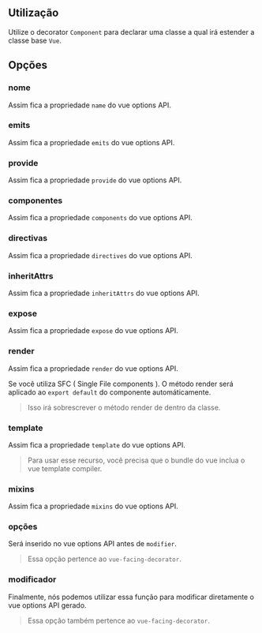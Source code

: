 ## Utilização

Utilize o decorator `Component` para declarar uma classe a qual irá estender a classe base `Vue`.

[](./code-usage-base.ts ':include :type=code typescript')

## Opções

### nome

Assim fica a propriedade `name` do vue options API.

[](./code-option-name.ts ':include :type=code typescript')

### emits

Assim fica a propriedade `emits` do vue options API.

[](./code-option-emits.ts ':include :type=code typescript')

### provide

Assim fica a propriedade `provide` do vue options API.

[](./code-option-provide.ts ':include :type=code typescript')

### componentes

Assim fica a propriedade `components` do vue options API.

[](./code-option-components.ts ':include :type=code typescript')

### directivas

Assim fica a propriedade `directives` do vue options API.

[](./code-option-directives.ts ':include :type=code typescript')

### inheritAttrs

Assim fica a propriedade `inheritAttrs` do vue options API.

[](./code-option-inherit-attrs.ts ':include :type=code typescript')

### expose

Assim fica a propriedade `expose` do vue options API.

[](./code-option-expose.ts ':include :type=code typescript')

### render

Assim fica a propriedade `render` do vue options API.

Se você utiliza SFC ( Single File components ). O método render será aplicado ao `export default` do componente automáticamente.

> Isso irá sobrescrever o método render de dentro da classe.

[](./code-option-render.ts ':include :type=code typescript')

### template

Assim fica a propriedade `template` do vue options API.


> Para usar esse recurso, você precisa que o bundle do vue inclua o vue template compiler.

[](./code-option-template.ts ':include :type=code typescript')

### mixins

Assim fica a propriedade `mixins` do vue options API.

[](./code-option-mixins.ts ':include :type=code typescript')

### opções

Será inserido no vue options API antes de `modifier`.

> Essa opção pertence ao `vue-facing-decorator`.

[](./code-option-options.ts ':include :type=code typescript')

### modificador

Finalmente, nós podemos utilizar essa função para modificar diretamente o vue options API gerado.

> Essa opção também pertence ao `vue-facing-decorator`.

[](./code-option-modifier.ts ':include :type=code typescript')
